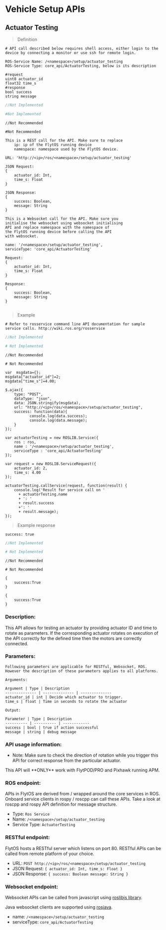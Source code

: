 # Vehicle Setup APIs
## Actuator Testing

> Definition

```shell
# API call described below requires shell access, either login to the device by connecting a monitor or use ssh for remote login.

ROS-Service Name: /<namespace>/setup/actuator_testing
ROS-Service Type: core_api/ActuatorTesting, below is its description

#request
uint8 actuator_id
float32 time_s
#response
bool success
string message
```

```cpp
//Not Implemented
```

```python
#Not Implemented
```

```cpp--ros
//Not Recommended
```

```python--ros
#Not Recommended
```

```javascript--REST
This is a REST call for the API. Make sure to replace 
    ip: ip of the FlytOS running device
    namespace: namespace used by the FlytOS device.

URL: 'http://<ip>/ros/<namespace>/setup/actuator_testing'

JSON Request:
{
    actuator_id: Int,
    time_s: Float
}

JSON Response:
{
    success: Boolean,
    message: String
}

```

```javascript--Websocket
This is a Websocket call for the API. Make sure you 
initialise the websocket using websocket initialising 
API and replace namespace with the namespace of 
the FlytOS running device before calling the API 
with websocket.

name: '/<namespace>/setup/actuator_testing',
serviceType: 'core_api/ActuatorTesting'

Request:
{
    actuator_id: Int,
    time_s: Float
}

Response:
{
    success: Boolean,
    message: String
}


```

> Example

```shell
# Refer to rosservice command line API documentation for sample service calls. http://wiki.ros.org/rosservice
```

```cpp
//Not Implemented
```

```python
# Not Implemented
```

```cpp--ros
//Not Recommended
```

```python--ros
# Not Recommended
```

```javascript--REST
var  msgdata={};
msgdata["actuator_id"]=2;
msgdata["time_s"]=4.00;

$.ajax({
    type: "POST",
    dataType: "json",
    data: JSON.stringify(msgdata),
    url: "http://<ip>/ros/<namespace>/setup/actuator_testing",  
    success: function(data){
           console.log(data.success);
           console.log(data.message);
    }
});

```

```javascript--Websocket
var actuatorTesting = new ROSLIB.Service({
    ros : ros,
    name : '/<namespace>/setup/actuator_testing',
    serviceType : 'core_api/ActuatorTesting'
});

var request = new ROSLIB.ServiceRequest({
    actuator_id: 2,
    time_s: 4.00
});

actuatorTesting.callService(request, function(result) {
    console.log('Result for service call on '
      + actuatorTesting.name
      + ': '
      + result.success
      +': '
      + result.message);
});
```

> Example response

```shell
success: true
```

```cpp
//Not Implemented
```

```python
# Not Implemented
```

```cpp--ros
//Not Recommended
```

```python--ros
# Not Recommended
```

```javascript--REST
{
    success:True
}
```

```javascript--Websocket
{
    success:True
}
```

### Description:

This API allows for testing an actuator by providing actuator ID and time to rotate as parameters. If the corresponding actuator rotates on execution of the API correctly for the defined time then the motors are correctly connected.

### Parameters:
    
    Following parameters are applicable for RESTful, Websocket, ROS. However the description of these parameters applies to all platforms. 
    
    Arguments:
    
    Argument | Type | Description
    -------------- | -------------- | --------------
    actuator_id | int | Decide which actuator to trigger.
    time_s | float | Time in seconds to rotate the actuator
    
    Output:
    
    Parameter | Type | Description
    ---------- | ---------- | ------------
    success | bool | true if action successful
    message | string | debug message

### API usage information:

* Note: Make sure to check the direction of rotation while you trigger this API for correct response from the particular actuator.

<aside class="warning">
    This API will **ONLY** work with FlytPOD/PRO and Pixhawk running APM.
</aside>

### ROS endpoint:

APIs in FlytOS are derived from / wrapped around the core services in ROS. Onboard service clients in rospy / roscpp can call these APIs. Take a look at roscpp and rospy API definition for message structure. 

* Type: `Ros Service`
* Name: `/<namespace>/setup/actuator_testing`
* Service Type: `ActuatorTesting`

### RESTful endpoint:

FlytOS hosts a RESTful server which listens on port 80. RESTful APIs can be called from remote platform of your choice.

* URL: `POST http://<ip>/ros/<namespace>/setup/actuator_testing`
* JSON Request:
`{
    actuator_id: Int,
    time_s: Float
}`
* JSON Response:
`{
    success: Boolean
    message: String
}`

### Websocket endpoint:

Websocket APIs can be called from javascript using [roslibjs library](https://github.com/RobotWebTools/roslibjs).

Java websocket clients are supported using [rosjava](http://wiki.ros.org/rosjava).

* name: `/<namespace>/setup/actuator_testing`
* serviceType: `core_api/ActuatorTesting`